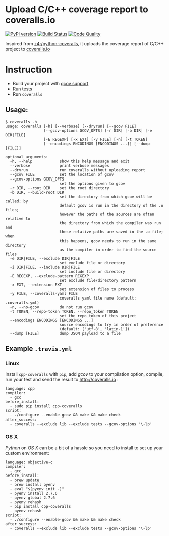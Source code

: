 Upload C/C++ coverage report to coveralls.io
=============

[![PyPI version](https://badge.fury.io/py/cpp-coveralls.png)](http://badge.fury.io/py/cpp-coveralls) [![Build Status](https://travis-ci.org/eddyxu/cpp-coveralls.png?branch=master)](https://travis-ci.org/eddyxu/cpp-coveralls) [![Code Quality](https://landscape.io/github/eddyxu/cpp-coveralls/master/landscape.png)](https://landscape.io/github/eddyxu/cpp-coveralls/master)

Inspired from [z4r/python-coveralls](https://github.com/z4r/python-coveralls), it uploads the coverage report of C/C++ project to [coveralls.io](https://coveralls.io/)

# Instruction

 * Build your project with [gcov support](http://gcc.gnu.org/onlinedocs/gcc/Gcov.html)
 * Run tests
 * Run `coveralls`

## Usage:

```
$ coveralls -h
usage: coveralls [-h] [--verbose] [--dryrun] [--gcov FILE]
                 [--gcov-options GCOV_OPTS] [-r DIR] [-b DIR] [-e DIR|FILE]
                 [-E REGEXP] [-x EXT] [-y FILE] [-n] [-t TOKEN]
                 [--encodings ENCODINGS [ENCODINGS ...]] [--dump [FILE]]

optional arguments:
  -h, --help            show this help message and exit
  --verbose             print verbose messages
  --dryrun              run coveralls without uploading report
  --gcov FILE           set the location of gcov
  --gcov-options GCOV_OPTS
                        set the options given to gcov
  -r DIR, --root DIR    set the root directory
  -b DIR, --build-root DIR
                        set the directory from which gcov will be called; by
                        default gcov is run in the directory of the .o files;
                        however the paths of the sources are often relative to
                        the directory from which the compiler was run and
                        these relative paths are saved in the .o file; when
                        this happens, gcov needs to run in the same directory
                        as the compiler in order to find the source files
  -e DIR|FILE, --exclude DIR|FILE
                        set exclude file or directory
  -i DIR|FILE, --include DIR|FILE
                        set include file or directory
  -E REGEXP, --exclude-pattern REGEXP
                        set exclude file/directory pattern
  -x EXT, --extension EXT
                        set extension of files to process
  -y FILE, --coveralls-yaml FILE
                        coveralls yaml file name (default: .coveralls.yml)
  -n, --no-gcov         do not run gcov
  -t TOKEN, --repo-token TOKEN, --repo_token TOKEN
                        set the repo_token of this project
  --encodings ENCODINGS [ENCODINGS ...]
                        source encodings to try in order of preference
                        (default: ['utf-8', 'latin-1'])
  --dump [FILE]         dump JSON payload to a file
```

## Example `.travis.yml`

### Linux

Install `cpp-coveralls` with `pip`, add *gcov* to your compilation option, compile, run your test and send the result to http://coveralls.io :
```
language: cpp
compiler:
  - gcc
before_install:
  - sudo pip install cpp-coveralls
script:
  - ./configure --enable-gcov && make && make check
after_success:
  - coveralls --exclude lib --exclude tests --gcov-options '\-lp'
```

### OS X

*Python* on *OS X* can be a bit of a hassle so you need to install to set up your custom environment:

```
language: objective-c
compiler:
  - gcc
before_install:
  - brew update
  - brew install pyenv
  - eval "$(pyenv init -)"
  - pyenv install 2.7.6
  - pyenv global 2.7.6
  - pyenv rehash
  - pip install cpp-coveralls
  - pyenv rehash
script:
  - ./configure --enable-gcov && make && make check
after_success:
  - coveralls --exclude lib --exclude tests --gcov-options '\-lp'
```
